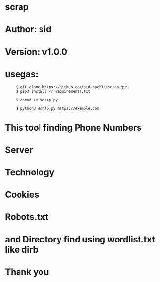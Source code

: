 # scrap 
# Author: sid 
# Version: v1.0.0

# usegas: 
         $ git clone https://github.com/sid-hack3r/scrap.git
         $ pip3 install -r requirements.txt
         
         $ chmod +x scrap.py

         $ python3 scrap.py https://example.com
         
# This tool finding Phone Numbers
# Server 
# Technology
# Cookies
# Robots.txt
# and Directory find using wordlist.txt like dirb 
# Thank you
